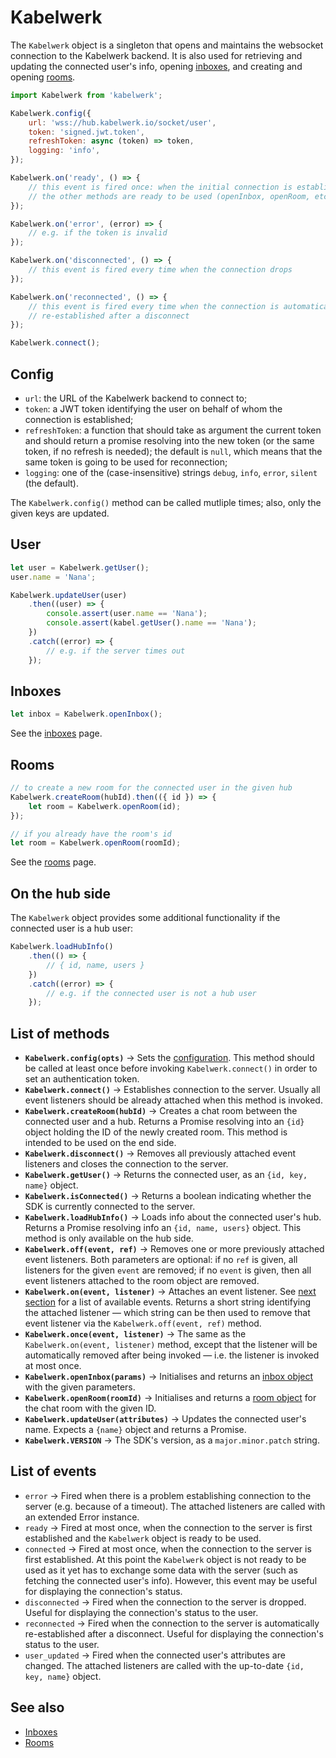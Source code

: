 # Kabelwerk

The `Kabelwerk` object is a singleton that opens and maintains the websocket connection to the Kabelwerk backend. It is also used for retrieving and updating the connected user's info, opening [inboxes](./inboxes.md), and creating and opening [rooms](./rooms.md).

```js
import Kabelwerk from 'kabelwerk';

Kabelwerk.config({
    url: 'wss://hub.kabelwerk.io/socket/user',
    token: 'signed.jwt.token',
    refreshToken: async (token) => token,
    logging: 'info',
});

Kabelwerk.on('ready', () => {
    // this event is fired once: when the initial connection is established and
    // the other methods are ready to be used (openInbox, openRoom, etc.)
});

Kabelwerk.on('error', (error) => {
    // e.g. if the token is invalid
});

Kabelwerk.on('disconnected', () => {
    // this event is fired every time when the connection drops
});

Kabelwerk.on('reconnected', () => {
    // this event is fired every time when the connection is automatically
    // re-established after a disconnect
});

Kabelwerk.connect();
```

## Config

-   `url`: the URL of the Kabelwerk backend to connect to;
-   `token`: a JWT token identifying the user on behalf of whom the connection is established;
-   `refreshToken`: a function that should take as argument the current token and should return a promise resolving into the new token (or the same token, if no refresh is needed); the default is `null`, which means that the same token is going to be used for reconnection;
-   `logging`: one of the (case-insensitive) strings `debug`, `info`, `error`, `silent` (the default).

The `Kabelwerk.config()` method can be called mutliple times; also, only the given keys are updated.

## User

```js
let user = Kabelwerk.getUser();
user.name = 'Nana';

Kabelwerk.updateUser(user)
    .then((user) => {
        console.assert(user.name == 'Nana');
        console.assert(kabel.getUser().name == 'Nana');
    })
    .catch((error) => {
        // e.g. if the server times out
    });
```

## Inboxes

```js
let inbox = Kabelwerk.openInbox();
```

See the [inboxes](./inboxes.md) page.

## Rooms

```js
// to create a new room for the connected user in the given hub
Kabelwerk.createRoom(hubId).then(({ id }) => {
    let room = Kabelwerk.openRoom(id);
});

// if you already have the room's id
let room = Kabelwerk.openRoom(roomId);
```

See the [rooms](./rooms.md) page.

## On the hub side

The `Kabelwerk` object provides some additional functionality if the connected user is a hub user:

```js
Kabelwerk.loadHubInfo()
    .then(() => {
        // { id, name, users }
    })
    .catch((error) => {
        // e.g. if the connected user is not a hub user
    });
```

## List of methods

-   **`Kabelwerk.config(opts)`** → Sets the [configuration](#config). This method should be called at least once before invoking `Kabelwerk.connect()` in order to set an authentication token.
-   **`Kabelwerk.connect()`** → Establishes connection to the server. Usually all event listeners should be already attached when this method is invoked.
-   **`Kabelwerk.createRoom(hubId)`** → Creates a chat room between the connected user and a hub. Returns a Promise resolving into an `{id}` object holding the ID of the newly created room. This method is intended to be used on the end side.
-   **`Kabelwerk.disconnect()`** → Removes all previously attached event listeners and closes the connection to the server.
-   **`Kabelwerk.getUser()`** → Returns the connected user, as an `{id, key, name}` object.
-   **`Kabelwerk.isConnected()`** → Returns a boolean indicating whether the SDK is currently connected to the server.
-   **`Kabelwerk.loadHubInfo()`** → Loads info about the connected user's hub. Returns a Promise resolving info an `{id, name, users}` object. This method is only available on the hub side.
-   **`Kabelwerk.off(event, ref)`** → Removes one or more previously attached event listeners. Both parameters are optional: if no `ref` is given, all listeners for the given `event` are removed; if no `event` is given, then all event listeners attached to the room object are removed.
-   **`Kabelwerk.on(event, listener)`** → Attaches an event listener. See [next section](#list-of-events) for a list of available events. Returns a short string identifying the attached listener — which string can be then used to remove that event listener via the `Kabelwerk.off(event, ref)` method.
-   **`Kabelwerk.once(event, listener)`** → The same as the `Kabelwerk.on(event, listener)` method, except that the listener will be automatically removed after being invoked — i.e. the listener is invoked at most once.
-   **`Kabelwerk.openInbox(params)`** → Initialises and returns an [inbox object](./inboxes.md) with the given parameters.
-   **`Kabelwerk.openRoom(roomId)`** → Initialises and returns a [room object](./rooms.md) for the chat room with the given ID.
-   **`Kabelwerk.updateUser(attributes)`** → Updates the connected user's name. Expects a `{name}` object and returns a Promise.
-   **`Kabelwerk.VERSION`** → The SDK's version, as a `major.minor.patch` string.

## List of events

-   `error` → Fired when there is a problem establishing connection to the server (e.g. because of a timeout). The attached listeners are called with an extended Error instance.
-   `ready` → Fired at most once, when the connection to the server is first established and the `Kabelwerk` object is ready to be used.
-   `connected` → Fired at most once, when the connection to the server is first established. At this point the `Kabelwerk` object is not ready to be used as it yet has to exchange some data with the server (such as fetching the connected user's info). However, this event may be useful for displaying the connection's status.
-   `disconnected` → Fired when the connection to the server is dropped. Useful for displaying the connection's status to the user.
-   `reconnected` → Fired when the connection to the server is automatically re-established after a disconnect. Useful for displaying the connection's status to the user.
-   `user_updated` → Fired when the connected user's attributes are changed. The attached listeners are called with the up-to-date `{id, key, name}` object.

## See also

-   [Inboxes](./inboxes.md)
-   [Rooms](./rooms.md)
